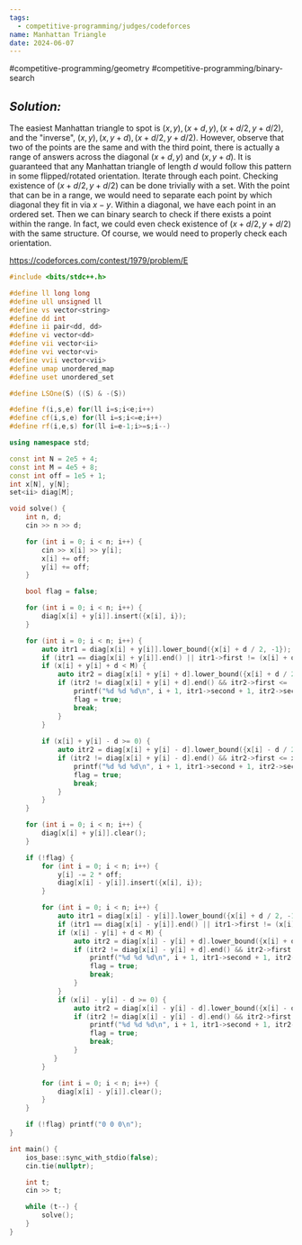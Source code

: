```yaml
---
tags:
  - competitive-programming/judges/codeforces
name: Manhattan Triangle
date: 2024-06-07
---
```

#competitive-programming/geometry #competitive-programming/binary-search 
## _Solution:_
The easiest Manhattan triangle to spot is $(x,y),(x+d,y),(x+d/2,y+d/2)$, and the "inverse", $(x,y),(x,y+d),(x+d/2,y+d/2)$. However, observe that two of the points are the same and with the third point, there is actually a range of answers across the diagonal $(x+d,y)$ and $(x,y+d)$. It is guaranteed that any Manhattan triangle of length $d$ would follow this pattern in some flipped/rotated orientation. Iterate through each point. Checking existence of $(x+d/2,y+d/2)$ can be done trivially with a set. With the point that can be in a range, we would need to separate each point by which diagonal they fit in via $x-y$. Within a diagonal, we have each point in an ordered set. Then we can binary search to check if there exists a point within the range. In fact, we could even check existence of $(x+d/2,y+d/2)$ with the same structure. Of course, we would need to properly check each orientation.

https://codeforces.com/contest/1979/problem/E
```cpp
#include <bits/stdc++.h>

#define ll long long
#define ull unsigned ll
#define vs vector<string>
#define dd int
#define ii pair<dd, dd>
#define vi vector<dd>
#define vii vector<ii>
#define vvi vector<vi>
#define vvii vector<vii>
#define umap unordered_map
#define uset unordered_set

#define LSOne(S) ((S) & -(S))

#define f(i,s,e) for(ll i=s;i<e;i++)
#define cf(i,s,e) for(ll i=s;i<=e;i++)
#define rf(i,e,s) for(ll i=e-1;i>=s;i--)

using namespace std;

const int N = 2e5 + 4;
const int M = 4e5 + 8;
const int off = 1e5 + 1;
int x[N], y[N];
set<ii> diag[M];

void solve() {
    int n, d;
    cin >> n >> d;

    for (int i = 0; i < n; i++) {
        cin >> x[i] >> y[i];
        x[i] += off;
        y[i] += off;
    }

    bool flag = false;

    for (int i = 0; i < n; i++) {
        diag[x[i] + y[i]].insert({x[i], i});
    }

    for (int i = 0; i < n; i++) {
        auto itr1 = diag[x[i] + y[i]].lower_bound({x[i] + d / 2, -1});
        if (itr1 == diag[x[i] + y[i]].end() || itr1->first != (x[i] + d / 2)) continue;
        if (x[i] + y[i] + d < M) {
            auto itr2 = diag[x[i] + y[i] + d].lower_bound({x[i] + d / 2, -1});
            if (itr2 != diag[x[i] + y[i] + d].end() && itr2->first <= (x[i] + d)) {
                printf("%d %d %d\n", i + 1, itr1->second + 1, itr2->second + 1);
                flag = true;
                break;
            }
        }
        
        if (x[i] + y[i] - d >= 0) {
            auto itr2 = diag[x[i] + y[i] - d].lower_bound({x[i] - d / 2, -1});
            if (itr2 != diag[x[i] + y[i] - d].end() && itr2->first <= x[i]) {
                printf("%d %d %d\n", i + 1, itr1->second + 1, itr2->second + 1);
                flag = true;
                break;
            }
        }
    }

    for (int i = 0; i < n; i++) {
        diag[x[i] + y[i]].clear();
    }

    if (!flag) {
        for (int i = 0; i < n; i++) {
            y[i] -= 2 * off;
            diag[x[i] - y[i]].insert({x[i], i});
        }

        for (int i = 0; i < n; i++) {
            auto itr1 = diag[x[i] - y[i]].lower_bound({x[i] + d / 2, -1});
            if (itr1 == diag[x[i] - y[i]].end() || itr1->first != (x[i] + d / 2)) continue;
            if (x[i] - y[i] + d < M) {
                auto itr2 = diag[x[i] - y[i] + d].lower_bound({x[i] + d / 2, -1});
                if (itr2 != diag[x[i] - y[i] + d].end() && itr2->first <= (x[i] + d)) {
                    printf("%d %d %d\n", i + 1, itr1->second + 1, itr2->second + 1);
                    flag = true;
                    break;
                }
            }
            if (x[i] - y[i] - d >= 0) {
                auto itr2 = diag[x[i] - y[i] - d].lower_bound({x[i] - d / 2, -1});
                if (itr2 != diag[x[i] - y[i] - d].end() && itr2->first <= x[i]) {
                    printf("%d %d %d\n", i + 1, itr1->second + 1, itr2->second + 1);
                    flag = true;
                    break;
                }
           }
        }

        for (int i = 0; i < n; i++) {
            diag[x[i] - y[i]].clear();
        }
    }

    if (!flag) printf("0 0 0\n");
}

int main() {
    ios_base::sync_with_stdio(false);
    cin.tie(nullptr);

    int t;
    cin >> t;

    while (t--) {
        solve();
    }
}
```